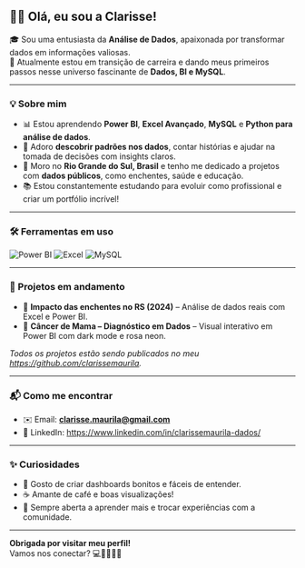 ## 👋🏾 Olá, eu sou a Clarisse!

🎓 Sou uma entusiasta da **Análise de Dados**, apaixonada por transformar dados em informações valiosas.  
🌱 Atualmente estou em transição de carreira e dando meus primeiros passos nesse universo fascinante de **Dados, BI e MySQL**.

---

### 💡 Sobre mim

- 📊 Estou aprendendo **Power BI**, **Excel Avançado**, **MySQL** e **Python para análise de dados**.
- 🧠 Adoro **descobrir padrões nos dados**, contar histórias e ajudar na tomada de decisões com insights claros.
- 📍 Moro no **Rio Grande do Sul, Brasil** e tenho me dedicado a projetos com **dados públicos**, como enchentes, saúde e educação.
- 📚 Estou constantemente estudando para evoluir como profissional e criar um portfólio incrível!

---

### 🛠️ Ferramentas em uso

![Power BI](https://img.shields.io/badge/Power%20BI-FAAB00?style=for-the-badge&logo=powerbi&logoColor=black)
![Excel](https://img.shields.io/badge/Microsoft%20Excel-217346?style=for-the-badge&logo=microsoft-excel&logoColor=white)
![MySQL](https://img.shields.io/badge/MySQL-4479A1?style=for-the-badge&logo=mysql&logoColor=white)

---

### 🚀 Projetos em andamento

- 📌 **Impacto das enchentes no RS (2024)** – Análise de dados reais com Excel e Power BI.
- 📌 **Câncer de Mama – Diagnóstico em Dados** – Visual interativo em Power BI com dark mode e rosa neon.

*Todos os projetos estão sendo publicados no meu https://github.com/clarissemaurila.*

---

### 📬 Como me encontrar

- ✉️ Email: **clarisse.maurila@gmail.com**
- 💼 LinkedIn: https://www.linkedin.com/in/clarissemaurila-dados/

---

### ✨ Curiosidades

- 🎨 Gosto de criar dashboards bonitos e fáceis de entender.
- ☕ Amante de café e boas visualizações!
- 💬 Sempre aberta a aprender mais e trocar experiências com a comunidade.

---

**Obrigada por visitar meu perfil!**  
Vamos nos conectar? 💻🫱🏼‍🫲🏾  
